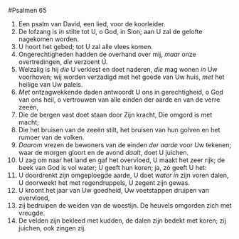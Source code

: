 #Psalmen 65
1. Een psalm van David, een lied, voor de koorleider. 
2. De lofzang is *in* stilte tot U, o God, in Sion; aan U zal de gelofte nagekomen worden. 
3. U hoort het gebed; tot U zal alle vlees komen. 
4. Ongerechtigheden hadden de overhand over mij, *maar* onze overtredingen, *die* verzoent Ú. 
5. Welzalig is hij *die* U verkiest en doet naderen, *die* mag wonen *in* Uw voorhoven; wij worden verzadigd met het goede van Uw huis, *met* het heilige van Uw paleis. 
6. *Met* ontzagwekkende daden antwoordt U ons in gerechtigheid, o God van ons heil, o vertrouwen van alle einden der aarde en van de verre zeeën, 
7. Die de bergen vast doet staan door Zijn kracht, Die omgord is met macht; 
8. Die het bruisen van de zeeën stilt, het bruisen van hun golven en het rumoer van de volken. 
9. *Daarom* vrezen de bewoners van de einden *der aarde* voor Uw tekenen; waar de morgen gloort en de avond *daalt*, doet U juichen. 
10. U zag om naar het land en gaf het overvloed, U maakt het zeer rijk; de beek van God is vol water; U geeft hun koren; ja, zó geeft U het: 
11. U doordrenkt zijn omgeploegde aarde, U doet *water in* zijn voren dalen, U doorweekt het met regendruppels, U zegent zijn gewas. 
12. U kroont het jaar van Uw goedheid, Uw voetstappen druipen van overvloed, 
13. zij bedruipen de weiden van de woestijn. De heuvels omgorden zich met vreugde. 
14. De velden zijn bekleed met kudden, de dalen zijn bedekt met koren; zij juichen, ook zingen zij.
